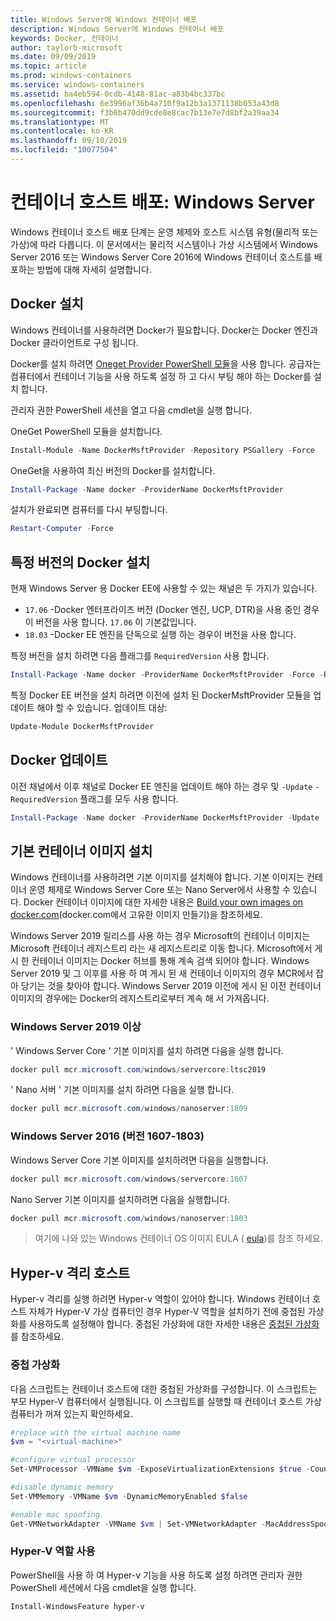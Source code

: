 ```yaml
---
title: Windows Server에 Windows 컨테이너 배포
description: Windows Server에 Windows 컨테이너 배포
keywords: Docker, 컨테이너
author: taylorb-microsoft
ms.date: 09/09/2019
ms.topic: article
ms.prod: windows-containers
ms.service: windows-containers
ms.assetid: ba4eb594-0cdb-4148-81ac-a83b4bc337bc
ms.openlocfilehash: 6e3996af36b4a710f9a12b3a1371138b053a43d8
ms.sourcegitcommit: f3b6b470dd9cde8e8cac7b13e7e7d8bf2a39aa34
ms.translationtype: MT
ms.contentlocale: ko-KR
ms.lasthandoff: 09/10/2019
ms.locfileid: "10077504"
---
```

# <a name="container-host-deployment-windows-server"></a>컨테이너 호스트 배포: Windows Server

Windows 컨테이너 호스트 배포 단계는 운영 체제와 호스트 시스템 유형(물리적 또는 가상)에 따라 다릅니다. 이 문서에서는 물리적 시스템이나 가상 시스템에서 Windows Server 2016 또는 Windows Server Core 2016에 Windows 컨테이너 호스트를 배포하는 방법에 대해 자세히 설명합니다.

## <a name="install-docker"></a>Docker 설치

Windows 컨테이너를 사용하려면 Docker가 필요합니다. Docker는 Docker 엔진과 Docker 클라이언트로 구성 됩니다.

Docker를 설치 하려면 [Oneget Provider PowerShell 모듈](https://github.com/OneGet/MicrosoftDockerProvider)을 사용 합니다. 공급자는 컴퓨터에서 컨테이너 기능을 사용 하도록 설정 하 고 다시 부팅 해야 하는 Docker를 설치 합니다.

관리자 권한 PowerShell 세션을 열고 다음 cmdlet을 실행 합니다.

OneGet PowerShell 모듈을 설치합니다.

```PowerShell
Install-Module -Name DockerMsftProvider -Repository PSGallery -Force
```

OneGet을 사용하여 최신 버전의 Docker를 설치합니다.

```PowerShell
Install-Package -Name docker -ProviderName DockerMsftProvider
```

설치가 완료되면 컴퓨터를 다시 부팅합니다.

```PowerShell
Restart-Computer -Force
```

## <a name="install-a-specific-version-of-docker"></a>특정 버전의 Docker 설치

현재 Windows Server 용 Docker EE에 사용할 수 있는 채널은 두 가지가 있습니다.

* `17.06` -Docker 엔터프라이즈 버전 (Docker 엔진, UCP, DTR)을 사용 중인 경우이 버전을 사용 합니다. `17.06` 이 기본값입니다.
* `18.03` -Docker EE 엔진을 단독으로 실행 하는 경우이 버전을 사용 합니다.

특정 버전을 설치 하려면 다음 플래그를 `RequiredVersion` 사용 합니다.

```PowerShell
Install-Package -Name docker -ProviderName DockerMsftProvider -Force -RequiredVersion 18.03
```

특정 Docker EE 버전을 설치 하려면 이전에 설치 된 DockerMsftProvider 모듈을 업데이트 해야 할 수 있습니다. 업데이트 대상:

```PowerShell
Update-Module DockerMsftProvider
```

## <a name="update-docker"></a>Docker 업데이트

이전 채널에서 이후 채널로 Docker EE 엔진을 업데이트 해야 하는 경우 및 `-Update` `-RequiredVersion` 플래그를 모두 사용 합니다.

```PowerShell
Install-Package -Name docker -ProviderName DockerMsftProvider -Update -Force -RequiredVersion 18.03
```

## <a name="install-base-container-images"></a>기본 컨테이너 이미지 설치

Windows 컨테이너를 사용하려면 기본 이미지를 설치해야 합니다. 기본 이미지는 컨테이너 운영 체제로 Windows Server Core 또는 Nano Server에서 사용할 수 있습니다. Docker 컨테이너 이미지에 대한 자세한 내용은 [Build your own images on docker.com](https://docs.docker.com/engine/tutorials/dockerimages/)(docker.com에서 고유한 이미지 만들기)을 참조하세요.

Windows Server 2019 릴리스를 사용 하는 경우 Microsoft의 컨테이너 이미지는 Microsoft 컨테이너 레지스트리 라는 새 레지스트리로 이동 합니다. Microsoft에서 게시 한 컨테이너 이미지는 Docker 허브를 통해 계속 검색 되어야 합니다. Windows Server 2019 및 그 이후를 사용 하 여 게시 된 새 컨테이너 이미지의 경우 MCR에서 잡아 당기는 것을 찾아야 합니다. Windows Server 2019 이전에 게시 된 이전 컨테이너 이미지의 경우에는 Docker의 레지스트리로부터 계속 해 서 가져옵니다.

### <a name="windows-server-2019-and-newer"></a>Windows Server 2019 이상

' Windows Server Core ' 기본 이미지를 설치 하려면 다음을 실행 합니다.

```PowerShell
docker pull mcr.microsoft.com/windows/servercore:ltsc2019
```

' Nano 서버 ' 기본 이미지를 설치 하려면 다음을 실행 합니다.

```PowerShell
docker pull mcr.microsoft.com/windows/nanoserver:1809
```

### <a name="windows-server-2016-versions-1607-1803"></a>Windows Server 2016 (버전 1607-1803)

Windows Server Core 기본 이미지를 설치하려면 다음을 실행합니다.

```PowerShell
docker pull mcr.microsoft.com/windows/servercore:1607
```

Nano Server 기본 이미지를 설치하려면 다음을 실행합니다.

```PowerShell
docker pull mcr.microsoft.com/windows/nanoserver:1803
```

> 여기에 나와 있는 Windows 컨테이너 OS 이미지 EULA ( [eula](../images-eula.md))를 참조 하세요.

## <a name="hyper-v-isolation-host"></a>Hyper-v 격리 호스트

Hyper-v 격리를 실행 하려면 Hyper-v 역할이 있어야 합니다. Windows 컨테이너 호스트 자체가 Hyper-V 가상 컴퓨터인 경우 Hyper-V 역할을 설치하기 전에 중첩된 가상화를 사용하도록 설정해야 합니다. 중첩된 가상화에 대한 자세한 내용은 [중첩된 가상화](https://docs.microsoft.com/virtualization/hyper-v-on-windows/user-guide/nested-virtualization)를 참조하세요.

### <a name="nested-virtualization"></a>중첩 가상화

다음 스크립트는 컨테이너 호스트에 대한 중첩된 가상화를 구성합니다. 이 스크립트는 부모 Hyper-V 컴퓨터에서 실행됩니다. 이 스크립트를 실행할 때 컨테이너 호스트 가상 컴퓨터가 꺼져 있는지 확인하세요.

```PowerShell
#replace with the virtual machine name
$vm = "<virtual-machine>"

#configure virtual processor
Set-VMProcessor -VMName $vm -ExposeVirtualizationExtensions $true -Count 2

#disable dynamic memory
Set-VMMemory -VMName $vm -DynamicMemoryEnabled $false

#enable mac spoofing
Get-VMNetworkAdapter -VMName $vm | Set-VMNetworkAdapter -MacAddressSpoofing On
```

### <a name="enable-the-hyper-v-role"></a>Hyper-V 역할 사용

PowerShell을 사용 하 여 Hyper-v 기능을 사용 하도록 설정 하려면 관리자 권한 PowerShell 세션에서 다음 cmdlet을 실행 합니다.

```PowerShell
Install-WindowsFeature hyper-v
```
